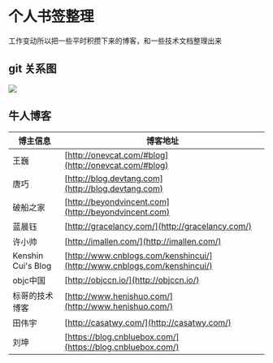 # 个人书签整理
工作变动所以把一些平时积攒下来的博客，和一些技术文档整理出来

## git 关系图
![](https://github.com/geng199200/myspecifically/master/git_image/git_tip.jpeg)

## 牛人博客
博主信息 | 博客地址
------- | -------
王巍|[http://onevcat.com/#blog](http://onevcat.com/#blog)
唐巧|[http://blog.devtang.com](http://blog.devtang.com)
破船之家|[http://beyondvincent.com](http://beyondvincent.com)
蓝晨钰|[http://gracelancy.com/](http://gracelancy.com/)
许小帅|[http://imallen.com/](http://imallen.com/)
Kenshin Cui's Blog|[http://www.cnblogs.com/kenshincui/](http://www.cnblogs.com/kenshincui/)
objc中国|[http://objccn.io/](http://objccn.io/)
标哥的技术博客|[http://www.henishuo.com/](http://www.henishuo.com/)
田伟宇|[http://casatwy.com/](http://casatwy.com/)
刘坤|[https://blog.cnbluebox.com/](https://blog.cnbluebox.com/)
